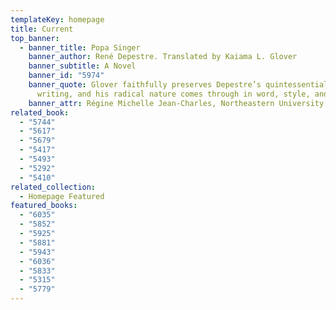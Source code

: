 ```yaml
---
templateKey: homepage
title: Current
top_banner:
  - banner_title: Popa Singer
    banner_author: René Depestre. Translated by Kaiama L. Glover
    banner_subtitle: A Novel
    banner_id: "5974"
    banner_quote: Glover faithfully preserves Depestre’s quintessentially quirky
      writing, and his radical nature comes through in word, style, and form.
    banner_attr: Régine Michelle Jean-Charles, Northeastern University
related_book:
  - "5744"
  - "5617"
  - "5679"
  - "5417"
  - "5493"
  - "5292"
  - "5410"
related_collection:
  - Homepage Featured
featured_books:
  - "6035"
  - "5852"
  - "5925"
  - "5881"
  - "5943"
  - "6036"
  - "5833"
  - "5315"
  - "5779"
---
```

